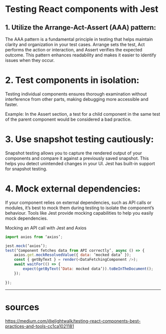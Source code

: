 # Testing React components with Jest

## 1. Utilize the Arrange-Act-Assert (AAA) pattern:

The AAA pattern is a fundamental principle in testing that helps maintain clarity and organization in your test cases. Arrange sets the test, Act performs the action or interaction, and Assert verifies the expected outcome. This pattern enhances readability and makes it easier to identify issues when they occur.

# 2. Test components in isolation:

Testing individual components ensures thorough examination without interference from other parts, making debugging more accessible and faster.

Example: In the Assert section, a test for a child component in the same test of the parent component would be considered a bad practice.

# 3. Use snapshot testing cautiously:

Snapshot testing allows you to capture the rendered output of your components and compare it against a previously saved snapshot. This helps you detect unintended changes in your UI. Jest has built-in support for snapshot testing.

# 4. Mock external dependencies:

If your component relies on external dependencies, such as API calls or modules, it’s best to mock them during testing to isolate the component’s behaviour. Tools like Jest provide mocking capabilities to help you easily mock dependencies.

Mocking an API call with Jest and Axios
```JavaScript
import axios from ‘axios’;

jest.mock(‘axios’);
test(‘Component fetches data from API correctly’, async () => {
	axios.get.mockResolvedValue({ data: ‘mocked data’ });
	const { getByText } = render(<DataFetchingComponent />);
	await waitFor(() => {
		expect(getByText(‘Data: mocked data’)).toBeInTheDocument();
	});
	
});

```






---
# sources
https://medium.com/@elightwalk/testing-react-components-best-practices-and-tools-cc1ca1021181